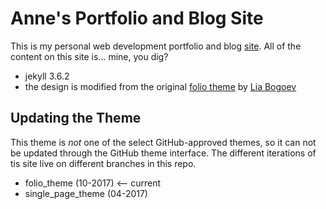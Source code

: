 # Anne's Portfolio and Blog Site

This is my personal web development portfolio and blog [site](http://lortza.github.io/). All of the content on this site is... mine, you dig?

- jekyll 3.6.2
- the design is modified from the original <a href="http://liabogoev.com/-folio" target="_blank">folio theme</a> by [Lia Bogoev](http://liabogoev.com/)

## Updating the Theme

This theme is *not* one of the select GitHub-approved themes, so it can not be updated through the GitHub theme interface. The different iterations of tis site live on different branches in this repo.

-  folio_theme (10-2017) <-- current
-  single_page_theme (04-2017)